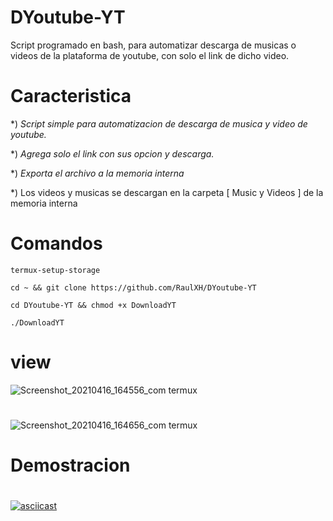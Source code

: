 # DYoutube-YT
Script programado en bash, para automatizar descarga de musicas o videos de la plataforma de youtube, con solo el link de dicho video.
#
# Caracteristica

*) _Script simple para automatizacion de descarga de musica y video de youtube._

*) _Agrega solo el link con sus opcion y descarga._

*) _Exporta el archivo a la memoria interna_

*) Los videos y musicas se descargan en la carpeta [ Music y Videos ] de la memoria interna
# Comandos
```
termux-setup-storage

cd ~ && git clone https://github.com/RaulXH/DYoutube-YT

cd DYoutube-YT && chmod +x DownloadYT

./DownloadYT

```
# view

![Screenshot_20210416_164556_com termux](https://user-images.githubusercontent.com/77165035/115087302-8618ea80-9ed3-11eb-9453-abb3db3419a5.jpg)
#
![Screenshot_20210416_164656_com termux](https://user-images.githubusercontent.com/77165035/115087321-8dd88f00-9ed3-11eb-9f5e-f52fd8646abe.jpg)
#
# Demostracion 
#
[![asciicast](https://asciinema.org/a/4lybQVYo5E9zqjF5IG1JH13YX.svg)](https://asciinema.org/a/4lybQVYo5E9zqjF5IG1JH13YX)
